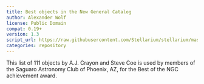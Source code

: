 ```yaml
---
title: Best objects in the New General Catalog
author: Alexander Wolf
license: Public Domain
compat: 0.19+
version: 1.3
script_url: https://raw.githubusercontent.com/Stellarium/stellarium/master/scripts/best_ngc.ssc
categories: repository
---
```

This list of 111 objects by A.J. Crayon and Steve Coe is used by members of the Saguaro Astronomy Club of Phoenix, AZ, for the Best of the NGC achievement award.